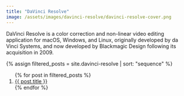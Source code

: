 ```yaml
---
title: "DaVinci Resolve"
image: /assets/images/davinci-resolve/davinci-resolve-cover.png
---
```


DaVinci Resolve is a color correction and non-linear video editing application for macOS, Windows, and Linux, originally developed by da Vinci Systems, and now developed by Blackmagic Design following its acquisition in 2009.

{%
assign filtered_posts = site.davinci-resolve |
sort: "sequence"
%}
<ol>
    {% for post in filtered_posts %}
    <li>
        <a href="{{ post.url }}" target="_blank">{{ post.title }}</a>
    </li>
    {% endfor %}
</ol>
